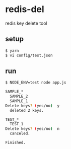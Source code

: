 # redis-del
redis key delete tool

## setup

```bash
$ yarn
$ vi config/test.json
```

## run

```bash
$ NODE_ENV=test node app.js

SAMPLE_*
  SAMPLE_2
  SAMPLE_1
Delete keys? (yes/no)  y
  deleted 2 keys.

TEST_*
  TEST_1
Delete keys? (yes/no)  n
  canceled.

Finished.
```
